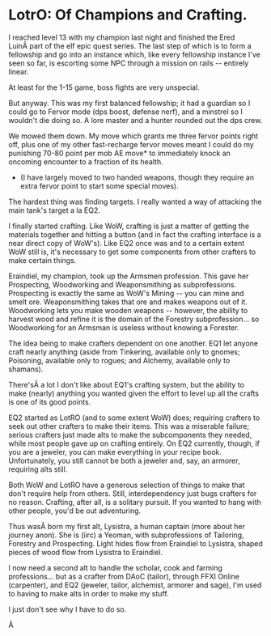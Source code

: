 # LotrO: Of Champions and Crafting.

I reached level 13 with my champion last night and finished the Ered LuinÂ part of the elf epic quest series. The last step of which is to form a fellowship and go into an instance which, like every fellowship instance I've seen so far, is escorting some NPC through a mission on rails -- entirely linear.

At least for the 1-15 game, boss fights are very unspecial.

But anyway. This was my first balanced fellowship; it had a guardian so I could go to Fervor mode (dps boost, defense nerf), and a minstrel so I wouldn't die doing so. A lore master and a hunter rounded out the dps crew.

We mowed them down. My move which grants me three fervor points right off, plus one of my other fast-recharge fervor moves meant I could do my punishing 70-80 point per mob AE move* to immediately knock an oncoming encounter to a fraction of its health.

* (I have largely moved to two handed weapons, though they require an extra fervor point to start some special moves).

The hardest thing was finding targets. I really wanted a way of attacking the main tank's target a la EQ2.

I finally started crafting. Like WoW, crafting is just a matter of getting the materials together and hitting a button (and in fact the crafting interface is a near direct copy of WoW's). Like EQ2 once was and to a certain extent WoW still is, it's necessary to get some components from other crafters to make certain things.

Eraindiel, my champion, took up the Armsmen profession. This gave her Prospecting, Woodworking and Weaponsmithing as subprofessions. Prospecting is exactly the same as WoW's Mining -- you can mine and smelt ore. Weaponsmithing takes that ore and makes weapons out of it. Woodworking lets you make wooden weapons -- however, the ability to harvest wood and refine it is the domain of the Forestry subprofession... so Woodworking for an Armsman is useless without knowing a Forester.

The idea being to make crafters dependent on one another. EQ1 let anyone craft nearly anything (aside from Tinkering, available only to gnomes; Poisoning, available only to rogues; and Alchemy, available only to shamans).

There'sÂ a lot I don't like about EQ1's crafting system, but the ability to make (nearly) anything you wanted given the effort to level up all the crafts is one of its good points.

EQ2 started as LotRO (and to some extent WoW) does; requiring crafters to seek out other crafters to make their items. This was a miserable failure; serious crafters just made alts to make the subcomponents they needed, while most people gave up on crafting entirely. On EQ2 currently, though, if you are a jeweler, you can make everything in your recipe book. Unfortunately, you still cannot be both a jeweler and, say, an armorer, requiring alts still.

Both WoW and LotRO have a generous selection of things to make that don't require help from others. Still, interdependency just bugs crafters for no reason. Crafting, after all, is a solitary pursuit. If you wanted to hang with other people, you'd be out adventuring.

Thus wasÂ born my first alt, Lysistra, a human captain (more about her journey anon). She is (iirc) a Yeoman, with subprofessions of Tailoring, Forestry and Prospecting. Light hides flow from Eraindiel to Lysistra, shaped pieces of wood flow from Lysistra to Eraindiel.

I now need a second alt to handle the scholar, cook and farming professions... but as a crafter from DAoC (tailor), through FFXI Online (carpenter), and EQ2 (jeweler, tailor, alchemist, armorer and sage), I'm used to having to make alts in order to make my stuff.

I just don't see why I have to do so.

Â 
